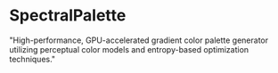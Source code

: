 # SpectralPalette
"High-performance, GPU-accelerated gradient color palette generator utilizing perceptual color models and entropy-based optimization techniques."
